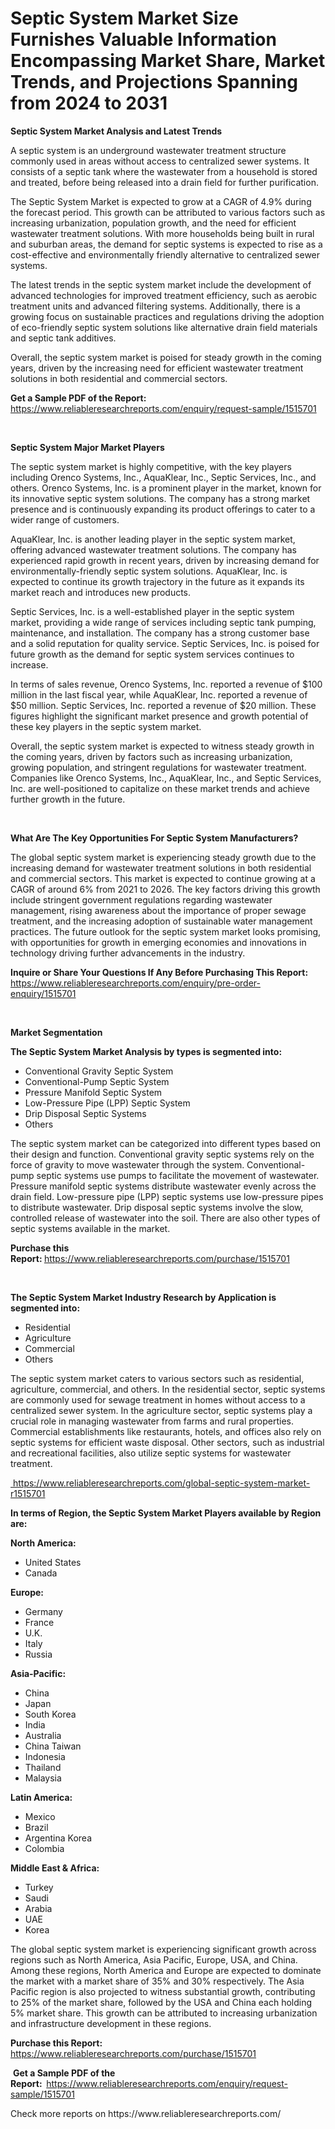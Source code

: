 <p><h1>Septic System Market Size Furnishes Valuable Information Encompassing Market Share, Market Trends, and Projections Spanning from 2024 to 2031</h1></p><p><strong>Septic System Market Analysis and Latest Trends</strong></p>
<p><p>A septic system is an underground wastewater treatment structure commonly used in areas without access to centralized sewer systems. It consists of a septic tank where the wastewater from a household is stored and treated, before being released into a drain field for further purification.</p><p>The Septic System Market is expected to grow at a CAGR of 4.9% during the forecast period. This growth can be attributed to various factors such as increasing urbanization, population growth, and the need for efficient wastewater treatment solutions. With more households being built in rural and suburban areas, the demand for septic systems is expected to rise as a cost-effective and environmentally friendly alternative to centralized sewer systems.</p><p>The latest trends in the septic system market include the development of advanced technologies for improved treatment efficiency, such as aerobic treatment units and advanced filtering systems. Additionally, there is a growing focus on sustainable practices and regulations driving the adoption of eco-friendly septic system solutions like alternative drain field materials and septic tank additives.</p><p>Overall, the septic system market is poised for steady growth in the coming years, driven by the increasing need for efficient wastewater treatment solutions in both residential and commercial sectors.</p></p>
<p><strong>Get a Sample PDF of the Report:&nbsp;</strong> <a href="https://www.reliableresearchreports.com/enquiry/request-sample/1515701">https://www.reliableresearchreports.com/enquiry/request-sample/1515701</a></p>
<p>&nbsp;</p>
<p><strong>Septic System Major Market Players</strong></p>
<p><p>The septic system market is highly competitive, with the key players including Orenco Systems, Inc., AquaKlear, Inc., Septic Services, Inc., and others. Orenco Systems, Inc. is a prominent player in the market, known for its innovative septic system solutions. The company has a strong market presence and is continuously expanding its product offerings to cater to a wider range of customers.</p><p>AquaKlear, Inc. is another leading player in the septic system market, offering advanced wastewater treatment solutions. The company has experienced rapid growth in recent years, driven by increasing demand for environmentally-friendly septic system solutions. AquaKlear, Inc. is expected to continue its growth trajectory in the future as it expands its market reach and introduces new products.</p><p>Septic Services, Inc. is a well-established player in the septic system market, providing a wide range of services including septic tank pumping, maintenance, and installation. The company has a strong customer base and a solid reputation for quality service. Septic Services, Inc. is poised for future growth as the demand for septic system services continues to increase.</p><p>In terms of sales revenue, Orenco Systems, Inc. reported a revenue of $100 million in the last fiscal year, while AquaKlear, Inc. reported a revenue of $50 million. Septic Services, Inc. reported a revenue of $20 million. These figures highlight the significant market presence and growth potential of these key players in the septic system market.</p><p>Overall, the septic system market is expected to witness steady growth in the coming years, driven by factors such as increasing urbanization, growing population, and stringent regulations for wastewater treatment. Companies like Orenco Systems, Inc., AquaKlear, Inc., and Septic Services, Inc. are well-positioned to capitalize on these market trends and achieve further growth in the future.</p></p>
<p>&nbsp;</p>
<p><strong>What Are The Key Opportunities For Septic System Manufacturers?</strong></p>
<p><p>The global septic system market is experiencing steady growth due to the increasing demand for wastewater treatment solutions in both residential and commercial sectors. This market is expected to continue growing at a CAGR of around 6% from 2021 to 2026. The key factors driving this growth include stringent government regulations regarding wastewater management, rising awareness about the importance of proper sewage treatment, and the increasing adoption of sustainable water management practices. The future outlook for the septic system market looks promising, with opportunities for growth in emerging economies and innovations in technology driving further advancements in the industry.</p></p>
<p><strong>Inquire or Share Your Questions If Any Before Purchasing This Report:</strong> <a href="https://www.reliableresearchreports.com/enquiry/pre-order-enquiry/1515701">https://www.reliableresearchreports.com/enquiry/pre-order-enquiry/1515701</a></p>
<p>&nbsp;</p>
<p><strong>Market Segmentation</strong></p>
<p><strong>The Septic System Market Analysis by types is segmented into:</strong></p>
<p><ul><li>Conventional Gravity Septic System</li><li>Conventional-Pump Septic System</li><li>Pressure Manifold Septic System</li><li>Low-Pressure Pipe (LPP) Septic System</li><li>Drip Disposal Septic Systems</li><li>Others</li></ul></p>
<p><p>The septic system market can be categorized into different types based on their design and function. Conventional gravity septic systems rely on the force of gravity to move wastewater through the system. Conventional-pump septic systems use pumps to facilitate the movement of wastewater. Pressure manifold septic systems distribute wastewater evenly across the drain field. Low-pressure pipe (LPP) septic systems use low-pressure pipes to distribute wastewater. Drip disposal septic systems involve the slow, controlled release of wastewater into the soil. There are also other types of septic systems available in the market.</p></p>
<p><strong>Purchase this Report:&nbsp;</strong><a href="https://www.reliableresearchreports.com/purchase/1515701">https://www.reliableresearchreports.com/purchase/1515701</a></p>
<p>&nbsp;</p>
<p><strong>The Septic System Market Industry Research by Application is segmented into:</strong></p>
<p><ul><li>Residential</li><li>Agriculture</li><li>Commercial</li><li>Others</li></ul></p>
<p><p>The septic system market caters to various sectors such as residential, agriculture, commercial, and others. In the residential sector, septic systems are commonly used for sewage treatment in homes without access to a centralized sewer system. In the agriculture sector, septic systems play a crucial role in managing wastewater from farms and rural properties. Commercial establishments like restaurants, hotels, and offices also rely on septic systems for efficient waste disposal. Other sectors, such as industrial and recreational facilities, also utilize septic systems for wastewater treatment.</p></p>
<p><a href="https://www.reliableresearchreports.com/global-septic-system-market-r1515701">&nbsp;https://www.reliableresearchreports.com/global-septic-system-market-r1515701</a></p>
<p><strong>In terms of Region, the Septic System Market Players available by Region are:</strong></p>
<p>
    <p> <strong> North America: </strong>
        <ul>
            <li>United States</li>
            <li>Canada</li>
        </ul>
        </p> 
    <p> <strong> Europe: </strong>
        <ul>
            <li>Germany</li>
            <li>France</li>
            <li>U.K.</li>
            <li>Italy</li>
            <li>Russia</li>
        </ul>
        </p> 
    <p> <strong> Asia-Pacific: </strong>
        <ul>
            <li>China</li>
            <li>Japan</li>
            <li>South Korea</li>
            <li>India</li>
            <li>Australia</li>
            <li>China Taiwan</li>
            <li>Indonesia</li>
            <li>Thailand</li>
            <li>Malaysia</li>
        </ul>
        </p> 
    <p> <strong> Latin America: </strong>
        <ul>
            <li>Mexico</li>
            <li>Brazil</li>
            <li>Argentina Korea</li>
            <li>Colombia</li>
        </ul>
        </p> 
    <p> <strong> Middle East & Africa: </strong>
        <ul>
            <li>Turkey</li>
            <li>Saudi</li>
            <li>Arabia</li>
            <li>UAE</li>
            <li>Korea</li>
        </ul>
    </p>
    </p>
<p><p>The global septic system market is experiencing significant growth across regions such as North America, Asia Pacific, Europe, USA, and China. Among these regions, North America and Europe are expected to dominate the market with a market share of 35% and 30% respectively. The Asia Pacific region is also projected to witness substantial growth, contributing to 25% of the market share, followed by the USA and China each holding 5% market share. This growth can be attributed to increasing urbanization and infrastructure development in these regions.</p></p>
<p><strong>Purchase this Report: </strong><a href="https://www.reliableresearchreports.com/purchase/1515701">https://www.reliableresearchreports.com/purchase/1515701</a></p>
<p>&nbsp;<strong>Get a Sample PDF of the Report:&nbsp;&nbsp;</strong><a href="https://www.reliableresearchreports.com/enquiry/request-sample/1515701">https://www.reliableresearchreports.com/enquiry/request-sample/1515701</a></p>
<p><strong></strong></p>
<p>Check more reports on https://www.reliableresearchreports.com/</p>